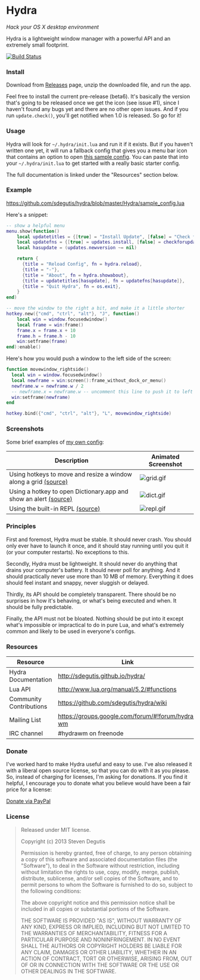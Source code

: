 # Hydra

*Hack your OS X desktop environment*

Hydra is a lightweight window manager with a powerful API and an extremely small footprint.

[![Build Status](https://travis-ci.org/sdegutis/hydra.svg?branch=master)](https://travis-ci.org/sdegutis/hydra)

### Install

Download from [Releases](https://github.com/sdegutis/hydra/releases)
page, unzip the downloaded file, and run the app.

Feel free to install the current pre-release (beta6). It's basically
the version that's going to be released once we get the icon (see
issue #1), since I haven't found any bugs yet and there are no other
open issues. And if you run `update.check()`, you'll get notified
when 1.0 is released. So go for it!

### Usage

Hydra will look for `~/.hydra/init.lua` and run it if it exists. But
if you haven't written one yet, it will run a fallback config that
gives you a menu bar icon that contains an option to open
[this sample config](https://github.com/sdegutis/hydra/blob/master/Hydra/sample_config.lua).
You can paste that into your `~/.hydra/init.lua` to get started with a
really basic starter config.

The full documentation is linked under the "Resources" section below.

### Example

https://github.com/sdegutis/hydra/blob/master/Hydra/sample_config.lua

Here's a snippet:
~~~lua
-- show a helpful menu
menu.show(function()
    local updatetitles = {[true] = "Install Update", [false] = "Check for Update..."}
    local updatefns = {[true] = updates.install, [false] = checkforupdates}
    local hasupdate = (updates.newversion ~= nil)

    return {
      {title = "Reload Config", fn = hydra.reload},
      {title = "-"},
      {title = "About", fn = hydra.showabout},
      {title = updatetitles[hasupdate], fn = updatefns[hasupdate]},
      {title = "Quit Hydra", fn = os.exit},
    }
end)

-- move the window to the right a bit, and make it a little shorter
hotkey.new({"cmd", "ctrl", "alt"}, "J", function()
    local win = window.focusedwindow()
    local frame = win:frame()
    frame.x = frame.x + 10
    frame.h = frame.h - 10
    win:setframe(frame)
end):enable()
~~~

Here's how you would push a window to the left side of the screen:

~~~lua
function movewindow_rightside()
  local win = window.focusedwindow()
  local newframe = win:screen():frame_without_dock_or_menu()
  newframe.w = newframe.w / 2
  -- newframe.x = newframe.w -- uncomment this line to push it to left side of screen
  win:setframe(newframe)
end

hotkey.bind({"cmd", "ctrl", "alt"}, "L", movewindow_rightside)
~~~

### Screenshots

Some brief examples of [my own config](https://github.com/sdegutis/dotfiles/blob/osx/home/.hydra/init.lua):

| Description                                                                                                                                     | Animated Screenshot                                                                       |
|-------------------------------------------------------------------------------------------------------------------------------------------------|-------------------------------------------------------------------------------------------|
| Using hotkeys to move and resize a window along a grid [(source)](https://github.com/sdegutis/dotfiles/blob/osx/home/.hydra/init.lua#L42-L49)   | ![grid.gif](https://raw.githubusercontent.com/sdegutis/hydra/master/screenshots/grid.gif) |
| Using a hotkey to open Dictionary.app and show an alert [(source)](https://github.com/sdegutis/dotfiles/blob/osx/home/.hydra/init.lua#L19-L24)  | ![dict.gif](https://raw.githubusercontent.com/sdegutis/hydra/master/screenshots/dict.gif) |
| Using the built-in REPL [(source)](https://github.com/sdegutis/dotfiles/blob/osx/home/.hydra/init.lua#L52)                                      | ![repl.gif](https://raw.githubusercontent.com/sdegutis/hydra/master/screenshots/repl.gif) |

### Principles

First and foremost, Hydra must be stable. It should never crash. You
should only ever have to launch it once, and it should stay running
until you quit it (or your computer restarts). No exceptions to this.

Secondly, Hydra must be lightweight. It should never do anything that
drains your computer's battery. It should never poll for anything. And
it should practically never use more than 10 MB of memory. Everything
it does should feel instant and snappy, never sluggish or delayed.

Thirdly, its API should be completely transparent. There should be no
surprises in how it's behaving, or what's being executed and when. It
should be fully predictable.

Finally, the API must not be bloated. Nothing should be put into it
except what's impossible or impractical to do in pure Lua, and what's
extremely common and likely to be used in everyone's configs.

### Resources

Resource                 | Link
-------------------------|------------------------------------------
Hydra Documentation      | http://sdegutis.github.io/hydra/
Lua API                  | http://www.lua.org/manual/5.2/#functions
Community Contributions  | https://github.com/sdegutis/hydra/wiki
Mailing List             | https://groups.google.com/forum/#!forum/hydra-wm
IRC channel              | #hydrawm on freenode

### Donate

I've worked hard to make Hydra useful and easy to use. I've also
released it with a liberal open source license, so that you can do
with it as you please. So, instead of charging for licenses, I'm
asking for donations. If you find it helpful, I encourage you to
donate what you believe would have been a fair price for a license:

[Donate via PayPal](https://www.paypal.com/cgi-bin/webscr?business=sbdegutis@gmail.com&cmd=_donations&item_name=Hydra.app%20donation)

### License

> Released under MIT license.
>
> Copyright (c) 2013 Steven Degutis
>
> Permission is hereby granted, free of charge, to any person obtaining a copy
> of this software and associated documentation files (the "Software"), to deal
> in the Software without restriction, including without limitation the rights
> to use, copy, modify, merge, publish, distribute, sublicense, and/or sell
> copies of the Software, and to permit persons to whom the Software is
> furnished to do so, subject to the following conditions:
>
> The above copyright notice and this permission notice shall be included in
> all copies or substantial portions of the Software.
>
> THE SOFTWARE IS PROVIDED "AS IS", WITHOUT WARRANTY OF ANY KIND, EXPRESS OR
> IMPLIED, INCLUDING BUT NOT LIMITED TO THE WARRANTIES OF MERCHANTABILITY,
> FITNESS FOR A PARTICULAR PURPOSE AND NONINFRINGEMENT. IN NO EVENT SHALL THE
> AUTHORS OR COPYRIGHT HOLDERS BE LIABLE FOR ANY CLAIM, DAMAGES OR OTHER
> LIABILITY, WHETHER IN AN ACTION OF CONTRACT, TORT OR OTHERWISE, ARISING FROM,
> OUT OF OR IN CONNECTION WITH THE SOFTWARE OR THE USE OR OTHER DEALINGS IN
> THE SOFTWARE.
